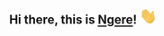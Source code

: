 <h2 align="center"> Hi there,  this is <a href="https://sngere.github.io/ngeresam.github.io/">Ngere</a>! <img src="https://github.com/SoumyadeepB/SoumyadeepB/blob/main/images/Hi.gif" width="30px"></h2>
